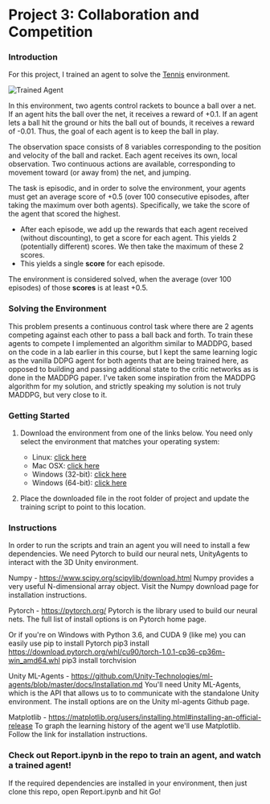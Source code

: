 [//]: # (Image References)
[image1]: https://user-images.githubusercontent.com/10624937/42135623-e770e354-7d12-11e8-998d-29fc74429ca2.gif "Trained Agent"


# Project 3: Collaboration and Competition

### Introduction

For this project, I trained an agent to solve the [Tennis](https://github.com/Unity-Technologies/ml-agents/blob/master/docs/Learning-Environment-Examples.md#tennis) environment.

![Trained Agent][image1]

In this environment, two agents control rackets to bounce a ball over a net. If an agent hits the ball over the net, it receives a reward of +0.1.  If an agent lets a ball hit the ground or hits the ball out of bounds, it receives a reward of -0.01.  Thus, the goal of each agent is to keep the ball in play.

The observation space consists of 8 variables corresponding to the position and velocity of the ball and racket. Each agent receives its own, local observation.  Two continuous actions are available, corresponding to movement toward (or away from) the net, and jumping. 

The task is episodic, and in order to solve the environment, your agents must get an average score of +0.5 (over 100 consecutive episodes, after taking the maximum over both agents). Specifically, we take the score of the agent that scored the highest.

- After each episode, we add up the rewards that each agent received (without discounting), to get a score for each agent. This yields 2 (potentially different) scores. We then take the maximum of these 2 scores.
- This yields a single **score** for each episode.

The environment is considered solved, when the average (over 100 episodes) of those **scores** is at least +0.5.

### Solving the Environment

This problem presents a continuous control task where there are 2 agents competing against each other to pass a ball back and forth. To train these agents to compete I implemented an algorithm similar to MADDPG, based on the code in a lab earlier in this course, but I kept the same learning logic as the vanilla DDPG agent for both agents that are being trained here, as opposed to building and passing additional state to the critic networks as is done in the MADDPG paper. I've taken some inspiration from the MADDPG algorithm for my solution, and strictly speaking my solution is not truly MADDPG, but very close to it.

### Getting Started

1. Download the environment from one of the links below.  You need only select the environment that matches your operating system:
    - Linux: [click here](https://s3-us-west-1.amazonaws.com/udacity-drlnd/P3/Tennis/Tennis_Linux.zip)
    - Mac OSX: [click here](https://s3-us-west-1.amazonaws.com/udacity-drlnd/P3/Tennis/Tennis.app.zip)
    - Windows (32-bit): [click here](https://s3-us-west-1.amazonaws.com/udacity-drlnd/P3/Tennis/Tennis_Windows_x86.zip)
    - Windows (64-bit): [click here](https://s3-us-west-1.amazonaws.com/udacity-drlnd/P3/Tennis/Tennis_Windows_x86_64.zip)
    
2.  Place the downloaded file in the root folder of project and update the training script to point to this location.

### Instructions
In order to run the scripts and train an agent you will need to install a few dependencies. We need Pytorch to build our neural nets, UnityAgents to interact with the 3D Unity environment.

Numpy - https://www.scipy.org/scipylib/download.html
Numpy provides a very useful N-dimensional array object. Visit the Numpy download page for installation instructions.

Pytorch - https://pytorch.org/
Pytorch is the library used to build our neural nets. The full list of install options is on Pytorch home page.

Or if you're on Windows with Python 3.6, and CUDA 9 (like me) you can easily use pip to install Pytorch
pip3 install https://download.pytorch.org/whl/cu90/torch-1.0.1-cp36-cp36m-win_amd64.whl
pip3 install torchvision

Unity ML-Agents - https://github.com/Unity-Technologies/ml-agents/blob/master/docs/Installation.md
You'll need Unity ML-Agents, which is the API that allows us to to communicate with the standalone Unity environment. The install options are on the Unity ml-agents Github page.

Matplotlib - https://matplotlib.org/users/installing.html#installing-an-official-release
To graph the learning history of the agent we'll use Matplotlib. Follow the link for installation instructions.

### Check out Report.ipynb in the repo to train an agent, and watch a trained agent!
If the required dependencies are installed in your environment, then just clone this repo, open Report.ipynb and hit Go! 